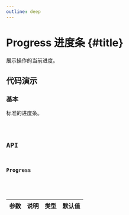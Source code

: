 ```yaml
---
outline: deep
---
```


# Progress 进度条 {#title}

展示操作的当前进度。

## 代码演示

### 基本

标准的进度条。

<Code path="progress/Base" />

## API

### Progress

<div class="vp-table">

| 参数      | 说明 | 类型 | 默认值
| ----------- | ----------- | ----------- | ----------- |

</div>